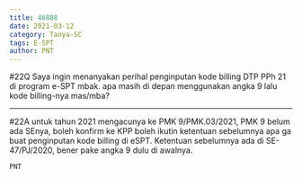 ```yaml
---
title: 46888
date: 2021-03-12
category: Tanya-SC
tags: E-SPT
author: PNT
---
```


#22Q Saya ingin menanyakan perihal penginputan kode billing DTP PPh 21 di program e-SPT mbak. apa masih di depan menggunakan angka 9 lalu kode billing-nya mas/mba?

---

#22A untuk tahun 2021 mengacunya ke PMK 9/PMK.03/2021, PMK 9 belum ada SEnya, boleh konfirm ke KPP boleh ikutin ketentuan sebelumnya apa ga buat penginputan kode billing di eSPT. Ketentuan sebelumnya ada di SE-47/PJ/2020, bener pake angka 9 dulu di awalnya.

`PNT`
